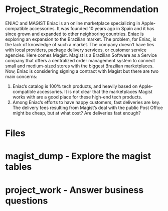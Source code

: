 # Project_Strategic_Recommendation
ENIAC and MAGIST 
Eniac is an online marketplace specializing in Apple-compatible accessories. It was founded 10 years ago in Spain and it has since grown and expanded to other neighboring countries.
Eniac is exploring an expansion to the Brazilian market. The problem, for Eniac, is the lack of knowledge of such a market. 
The company doesn’t have ties with local providers, package delivery services, or customer service agencies. 
Here comes Magist. Magist is a Brazilian Software as a Service company that offers a centralized order management system to connect small and medium-sized stores with the biggest Brazilian marketplaces.
Now, Eniac is considering signing a contract with Magist but there are two main concerns:
1. Eniac’s catalog is 100% tech products, and heavily based on Apple-compatible accessories. It is not clear that the marketplaces Magist works with are a good place for these high-end tech products.
2. Among Eniac’s efforts to have happy customers, fast deliveries are key. The delivery fees resulting from Magist’s deal with the public Post Office might be cheap, but at what cost? Are deliveries fast enough?

# Files 
# magist_dump  - Explore the magist tables 
# project_work  - Answer business questions 
